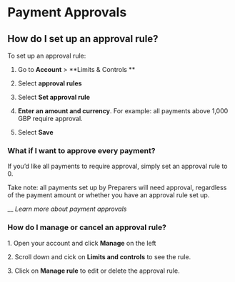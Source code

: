 # Payment Approvals  
## How do I set up an approval rule?  
To set up an approval rule:

  1. Go to **Account** > **Limits & Controls **

  2. Select **approval rules**

  3. Select **Set approval rule**

  4.  **Enter an amount and currency**. For example: all payments above 1,000 GBP require approval.

  5. Select **Save**




### What if I want to approve every payment?

If you’d like all payments to require approval, simply set an approval rule to 0.

Take note: all payments set up by Preparers will need approval, regardless of the payment amount or whether you have an approval rule set up.

 __ _Learn more about payment approvals_

### How do I manage or cancel an approval rule?

1\. Open your account and click **Manage** on the left 

2\. Scroll down and cick on **Limits and controls** to see the rule. 

3\. Click on **Manage rule** to edit or delete the approval rule.